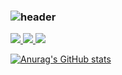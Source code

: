 ### ![header](https://capsule-render.vercel.app/api?type=Waving&text=wellcom&color=3CB371&fontColor=ffffff&fontAlignY=35&fontSize=60&height=150)
 <a href="https://velog.io/@ukksj0621" target="_blank"><img src="https://img.shields.io/badge/Velog-20C997?style=flat&logo=velog&logoColor=white"/>  <a href="https://www.instagram.com/weonseog4652/" target="_blank"><img src="https://img.shields.io/badge/Instagram-E4405F?style=flat&logo=instagram&logoColor=white"/>  <a href="https://www.facebook.com/profile.php?id=100006824229895" target="_blank"><img src="https://img.shields.io/badge/Facebook-1877F2?style=flat&logo=facebook&logoColor=white"/>
 
 ![Anurag's GitHub stats](https://github-readme-stats.vercel.app/api?username=Jung-won-seok&show_icons=true&theme=vue)
 
<!--
**Jung-won-seok/Jung-won-seok** is a ✨ _special_ ✨ repository because its `README.md` (this file) appears on your GitHub profile.


Here are some ideas to get you started:

- 🔭 I’m currently working on ...
- 🌱 I’m currently learning ...
- 👯 I’m looking to collaborate on ...
- 🤔 I’m looking for help with ...
- 💬 Ask me about ...
- 📫 How to reach me: ...
- 😄 Pronouns: ...
- ⚡ Fun fact: ...
-->
